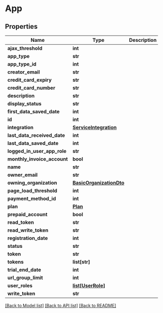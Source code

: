 # App

## Properties
| Name                        | Type                                                | Description | Notes      |
| --------------------------- | --------------------------------------------------- | ----------- | ---------- |
| **ajax_threshold**          | **int**                                             |             | [optional] |
| **app_type**                | **str**                                             |             | [optional] |
| **app_type_id**             | **int**                                             |             | [optional] |
| **creator_email**           | **str**                                             |             | [optional] |
| **credit_card_expiry**      | **str**                                             |             | [optional] |
| **credit_card_number**      | **str**                                             |             | [optional] |
| **description**             | **str**                                             |             | [optional] |
| **display_status**          | **str**                                             |             | [optional] |
| **first_data_saved_date**   | **int**                                             |             | [optional] |
| **id**                      | **int**                                             |             | [optional] |
| **integration**             | [**ServiceIntegration**](ServiceIntegration.md)     |             | [optional] |
| **last_data_received_date** | **int**                                             |             | [optional] |
| **last_data_saved_date**    | **int**                                             |             | [optional] |
| **logged_in_user_app_role** | **str**                                             |             | [optional] |
| **monthly_invoice_account** | **bool**                                            |             | [optional] |
| **name**                    | **str**                                             |             | [optional] |
| **owner_email**             | **str**                                             |             | [optional] |
| **owning_organization**     | [**BasicOrganizationDto**](BasicOrganizationDto.md) |             | [optional] |
| **page_load_threshold**     | **int**                                             |             | [optional] |
| **payment_method_id**       | **int**                                             |             | [optional] |
| **plan**                    | [**Plan**](Plan.md)                                 |             | [optional] |
| **prepaid_account**         | **bool**                                            |             | [optional] |
| **read_token**              | **str**                                             |             | [optional] |
| **read_write_token**        | **str**                                             |             | [optional] |
| **registration_date**       | **int**                                             |             | [optional] |
| **status**                  | **str**                                             |             | [optional] |
| **token**                   | **str**                                             |             | [optional] |
| **tokens**                  | **list[str]**                                       |             | [optional] |
| **trial_end_date**          | **int**                                             |             | [optional] |
| **url_group_limit**         | **int**                                             |             | [optional] |
| **user_roles**              | [**list[UserRole]**](UserRole.md)                   |             | [optional] |
| **write_token**             | **str**                                             |             | [optional] |

[[Back to Model list]](../README.md#documentation-for-models) [[Back to API list]](../README.md#documentation-for-api-endpoints) [[Back to README]](../README.md)

